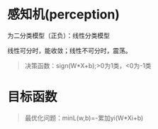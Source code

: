# 感知机(perception)
为二分类模型（正负）：线性分类模型

线性可分时，能收敛；线性不可分时，震荡。
>决策函数：sign(W*X+b);>0为1类，<0为-1类

# 目标函数
> 最优化问题：minL(w,b)=-累加yi(W*Xi+b)



